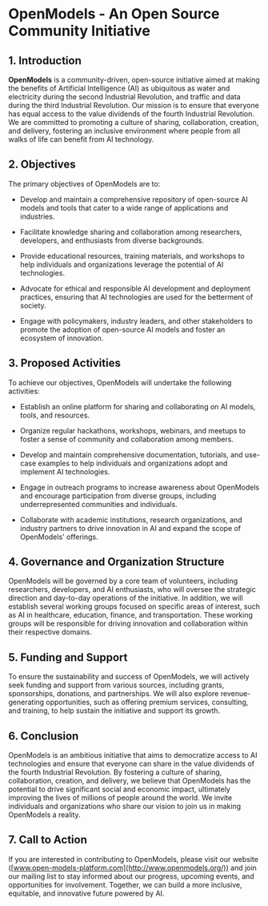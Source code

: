# OpenModels - An Open Source Community Initiative



## 1. Introduction



   **OpenModels** is a community-driven, open-source initiative aimed at making the benefits of Artificial Intelligence (AI) as ubiquitous as water and electricity during the second Industrial Revolution, and traffic and data during the third Industrial Revolution. Our mission is to ensure that everyone has equal access to the value dividends of the fourth Industrial Revolution. We are committed to promoting a culture of sharing, collaboration, creation, and delivery, fostering an inclusive environment where people from all walks of life can benefit from AI technology.



## 2. Objectives

The primary objectives of OpenModels are to:

- Develop and maintain a comprehensive repository of open-source AI models and tools that cater to a wide range of applications and industries.

- Facilitate knowledge sharing and collaboration among researchers, developers, and enthusiasts from diverse backgrounds.

- Provide educational resources, training materials, and workshops to help individuals and organizations leverage the potential of AI technologies.

- Advocate for ethical and responsible AI development and deployment practices, ensuring that AI technologies are used for the betterment of society.

- Engage with policymakers, industry leaders, and other stakeholders to promote the adoption of open-source AI models and foster an ecosystem of innovation.

  

## 3. Proposed Activities



To achieve our objectives, OpenModels will undertake the following activities:

- Establish an online platform for sharing and collaborating on AI models, tools, and resources.

- Organize regular hackathons, workshops, webinars, and meetups to foster a sense of community and collaboration among members.

- Develop and maintain comprehensive documentation, tutorials, and use-case examples to help individuals and organizations adopt and implement AI technologies.

- Engage in outreach programs to increase awareness about OpenModels and encourage participation from diverse groups, including underrepresented communities and individuals.

- Collaborate with academic institutions, research organizations, and industry partners to drive innovation in AI and expand the scope of OpenModels' offerings.

  

## 4. Governance and Organization Structure

OpenModels will be governed by a core team of volunteers, including researchers, developers, and AI enthusiasts, who will oversee the strategic direction and day-to-day operations of the initiative. In addition, we will establish several working groups focused on specific areas of interest, such as AI in healthcare, education, finance, and transportation. These working groups will be responsible for driving innovation and collaboration within their respective domains.



## 5. Funding and Support



To ensure the sustainability and success of OpenModels, we will actively seek funding and support from various sources, including grants, sponsorships, donations, and partnerships. We will also explore revenue-generating opportunities, such as offering premium services, consulting, and training, to help sustain the initiative and support its growth.



## 6. Conclusion



OpenModels is an ambitious initiative that aims to democratize access to AI technologies and ensure that everyone can share in the value dividends of the fourth Industrial Revolution. By fostering a culture of sharing, collaboration, creation, and delivery, we believe that OpenModels has the potential to drive significant social and economic impact, ultimately improving the lives of millions of people around the world. We invite individuals and organizations who share our vision to join us in making OpenModels a reality.



## 7. Call to Action

If you are interested in contributing to OpenModels, please visit our website ([www.open-models-platform.com](http://www.openmodels.org/)) and join our mailing list to stay informed about our progress, upcoming events, and opportunities for involvement. Together, we can build a more inclusive, equitable, and innovative future powered by AI.